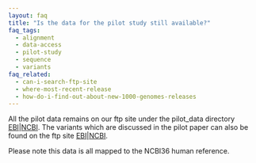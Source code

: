 ```yaml
---
layout: faq
title: "Is the data for the pilot study still available?"
faq_tags:
  - alignment
  - data-access
  - pilot-study
  - sequence
  - variants
faq_related:
  - can-i-search-ftp-site
  - where-most-recent-release
  - how-do-i-find-out-about-new-1000-genomes-releases
---
```

                    
All the pilot data remains on our ftp site under the pilot_data directory [EBI](ftp://ftp.1000genomes.ebi.ac.uk/vol1/ftp/pilot_data/)|[NCBI](ftp://ftp-trace.ncbi.nih.gov/1000genomes/ftp/pilot_data).  The variants which are discussed in the pilot paper can also be found on the ftp site [EBI](ftp://ftp.1000genomes.ebi.ac.uk/vol1/ftp/pilot_data/paper_data_sets/a_map_of_human_variation/)|[NCBI](ftp://ftp-trace.ncbi.nih.gov/1000genomes/ftp/pilot_data/paper_data_sets/a_map_of_human_variation/).

Please note this data is all mapped to the NCBI36 human reference.
